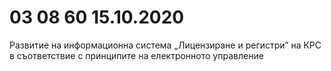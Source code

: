 # 03 08 60 15.10.2020

Развитие на информационна система „Лицензиране и регистри” на КРС в съответствие с принципите на електронното управление